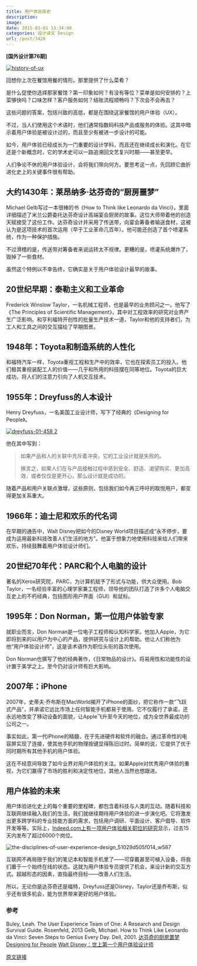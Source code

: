 ```yaml
---
title: 用户体验简史
description: 
image: 
date: 2015-03-01 13:34:00
categories: 设计译文 Design
url: /post/3426
---
```


**[国外设计第76期]**

[![history-of-ux](http://blog.invisionapp.com/wp-content/uploads/2015/02/history-of-ux.jpg)](http://blog.invisionapp.com/wp-content/uploads/2015/02/history-of-ux.jpg "A brief history of user experience ")

回想你上次在餐馆用餐的情形。那里提供了什么菜肴？

是什么促使你选择那家餐馆？第一印象如何？有没有等位？菜单是如何安排的？上菜够快吗？口味怎样？客户服务如何？结账流程顺畅吗？下次会不会再去？

这些问题的答案，包括兴致的高低，都是在围绕这家餐馆的用户体验（UX）。

不过，当人们使用这个术语时，他们通常指数码科技产品或服务的体验。这其中暗示着用户体验是被设计过的，而且至少有被进一步设计的可能。

如今，用户体验已经成长为一门重要的设计学科，而且还在继续成长和演化。在它还是个新概念时，它的学术史可以一路追溯回文艺复兴时期——甚至更早。

人们争论不休的用户体验设计，会将我们带向何方。要思考这一点，先回顾它曲折进化史上的关键事件很有帮助。

## 大约1430年：莱昂纳多·达芬奇的“厨房噩梦”

Michael Gelb写过一本很棒的书《How to Think like Leonardo da Vinci》，里面详细描述了米兰公爵委托达芬奇设计高端宴会厨房的故事。这位大师带着他的创造天赋接受了这份工作。达芬奇设计并采用了传送带，向宴会筹备者输送食材，这被认为是这项技术的首次运用（早于工业革命几百年）。他可能还创造了首个喷灌系统，作为一种保护措施。

不过滑稽的是，传送带对筹备者来说运转太不规律。更糟的是，喷灌系统爆炸了，毁掉了一些食材。

虽然这个特例以不幸告终，它确实是关于用户体验设计最早的故事。

## 20世纪早期：泰勒主义和工业革命

Frederick Winslow Taylor，一名机械工程师，也是最早的业务顾问之一。他写了《The Principles of Scientific Management》，其中对工程效率的研究对业界产生广泛影响。和亨利福特开创性的批量生产技术一道，Taylor和他的支持者们，为工人和工具之间的交互描绘了早期图景。

## 1948年：Toyota和制造系统的人性化

和福特汽车一样，Toyota重视工程和生产中的效率，它也在探索员工的投入。他们极其重视装配工人的价值——几乎和所用的科技摆在同等地位。Toyota的巨大成功，将人们的注意力引向了人机交互技术。

## 1955年：Dreyfuss的人本设计

Henry Dreyfuss，一名美国工业设计师，写下了经典的《Designing for People》。

[![dreyfuss-01-458 2](http://blog.invisionapp.com/wp-content/uploads/2015/02/dreyfuss-01-458-2.jpg)](http://blog.invisionapp.com/wp-content/uploads/2015/02/dreyfuss-01-458-2.jpg "A brief history of user experience ")

他在其中写到：

> 如果产品和人的关联中充斥着冲突，它的工业设计就是失败的。
> 
> 换言之，如果人们在与产品接触过程中感到安全、舒适、渴望购买、更加高效，或者仅仅是更开心，那么设计就是成功的。

随着产品和用户关联点激增，这些原则，包括我们如今再三呼吁的取悦用户，都变得更加关系重大。

## 1966年：迪士尼和欢乐的代名词

在早期的通告中，Walt Disney把如今的Disney World项目描述成“永不停步，要成为运用最新科技改善人们生活的地方”。他富于想象力地使用科技来给人们带来欢乐，持续鼓舞着用户体验设计师们。

## 20世纪70年代：PARC和个人电脑的设计

著名的Xerox研究院，PARC，为计算机赋予了形式与功能，供大众使用。Bob Taylor，一名经验丰富的心理学家兼工程师，领导他的团队打造了许多个人电脑交互史上的不朽经典，包括图形用户界面（GUI）和鼠标。

## 1995年：Don Norman，第一位用户体验专家

就职业而言，Don Norman是一位电子工程师和认知科学家。他加入Apple，为它即将到来的以用户为中心的产品，提供研究与设计上的帮助。他让人们称他为他“用户体验设计师”，这是该术语作为职位头衔的首次使用。

Don Norman也撰写了他的经典著作，《日常物品的设计》。将易用性和功能性的设计置于美学之上。至今仍对设计师有巨大影响。

## 2007年：iPhone

2007年，史蒂夫·乔布斯在MacWorld揭开了iPhone的面纱，把它称作一款“飞跃式产品”，并承诺它远比市场上任何智能手机都易于使用。它不仅履行了承诺，还永远地改变了移动设备的面貌，让Apple飞升至今天的地位，成为全世界最成功的公司之一。

事实如此，第一代iPhone的精髓，在于先进硬件和软件的融合。通过革命性的电容屏实现了连接，使其他手机的物理按键显得陈旧过时。简单的说，它提供了优于同时期所有其他手机的用户体验。

这在不经意间导致了如今业界对用户体验的关注。如果Apple对优秀用户体验的重视，为它们赢得了市场的胜利和决定性地位，其他人当然也想跟进。

## 用户体验的未来

用户体验进化史上的每个重要的里程碑，都包含着科技与人类的互动。随着科技和互联网继续融入我们的生活，我们就继续期待用户体验的进一步演化吧。它将激发出更多跨学科的专业技能方面的需求，包括用户调研、平面设计、客户倡导、软件开发等等。实际上，[Indeed.com上有一项用户体验相关职位的研究](http://www.indeed.com/jobs?q=%22user+experience%22&l=United+States&radius=0&sort=date&limit=50&fromage=15)显示，过去15天内发布了超过6000个岗位。

![the-disciplines-of-user-experience-design_51029d505f014_w587](https://cdn.victor42.work/posts/2015-03/03-01/1.jpg)

互联网不再局限于我们的笔记本和智能手机里了——可穿戴甚至可植入设备，将我们置于一个始终在线的状态。这就为用户体验专员提供了机会，来设计新的交互方式。超越形态的因素，直指最终目标——改善人们生活。

所以，无论你是达芬奇还是福特，Dreyfuss还是Disney，Taylor还是乔布斯，似乎还有很多机会，能为世界带来更好的用户体验。

### 参考

Buley, Leah. The User Experience Team of One: A Research and Design Survival Guide. Rosenfeld, 2013
Gelb, Michael. How to Think Like Leonardo da Vinci: Seven Steps to Genius Every Day. Dell, 2001.
[达芬奇的厨房噩梦](http://boxesandarrows.com/leonardos-kitchen-nightmare/)
[Designing for People](http://www.designersreviewofbooks.com/2009/05/designing-for-people/)
[Walt Disney：世上第一个用户体验设计师](http://uxmag.com/articles/walt-disney-the-worlds-first-ux-designer)

[原文链接](http://blog.invisionapp.com/a-brief-history-of-user-experience/)